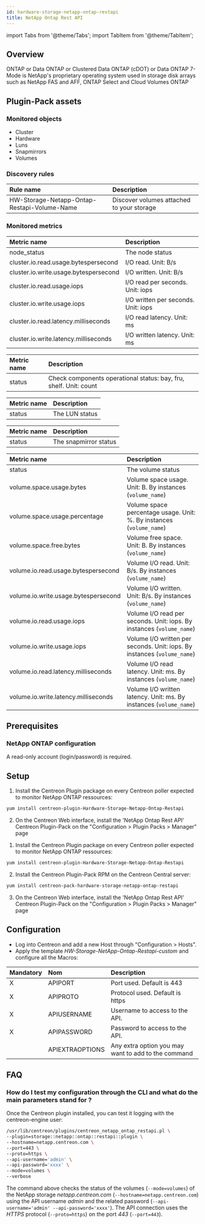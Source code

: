 ```yaml
---
id: hardware-storage-netapp-ontap-restapi
title: NetApp Ontap Rest API
---
```

import Tabs from '@theme/Tabs';
import TabItem from '@theme/TabItem';


## Overview

ONTAP or Data ONTAP or Clustered Data ONTAP (cDOT) or Data ONTAP 7-Mode is NetApp's proprietary operating system used in storage disk arrays such as NetApp FAS and AFF, ONTAP Select and Cloud Volumes ONTAP

## Plugin-Pack assets

### Monitored objects

* Cluster
* Hardware
* Luns
* Snapmirrors
* Volumes

### Discovery rules

<Tabs groupId="operating-systems">
<TabItem value="Services" label="Services">

| Rule name                                   | Description                               |
| :------------------------------------------ | :---------------------------------------- |
| HW-Storage-Netapp-Ontap-Restapi-Volume-Name | Discover volumes attached to your storage |

</TabItem>
</Tabs>

### Monitored metrics

<Tabs groupId="operating-systems">
<TabItem value="Cluster" label="Cluster">

| Metric name                           | Description                         |
| :------------------------------------ | :---------------------------------- |
| node_status                           | The node status                     |
| cluster.io.read.usage.bytespersecond  | I/O read. Unit: B/s                 |
| cluster.io.write.usage.bytespersecond | I/O written. Unit: B/s              |
| cluster.io.read.usage.iops            | I/O read per seconds. Unit: iops    |
| cluster.io.write.usage.iops           | I/O written per seconds. Unit: iops |
| cluster.io.read.latency.milliseconds  | I/O read latency. Unit: ms          |
| cluster.io.write.latency.milliseconds | I/O written latency. Unit: ms       |

</TabItem>
<TabItem value="Hardware" label="Hardware">

| Metric name | Description                                                       |
| :---------- | :---------------------------------------------------------------- |
| status      | Check components operational status: bay, fru, shelf. Unit: count |

</TabItem>
<TabItem value="Luns" label="Luns">

| Metric name | Description    |
| :---------- | :------------- |
| status      | The LUN status |

</TabItem>
<TabItem value="Snapmirrors" label="Snapmirrors">

| Metric name | Description           |
| :---------- | :-------------------- |
| status      | The snapmirror status |

</TabItem>
<TabItem value="Volumes" label="Volumes">

| Metric name                          | Description                                                                  |
| :----------------------------------- | :--------------------------------------------------------------------------- |
| status                               | The volume status                                                            |
| volume.space.usage.bytes             | Volume space usage. Unit: B. By instances (```volume_name```)                |
| volume.space.usage.percentage        | Volume space percentage usage. Unit: %. By instances (```volume_name```)     |
| volume.space.free.bytes              | Volume free space. Unit: B. By instances (```volume_name```)                 |
| volume.io.read.usage.bytespersecond  | Volume I/O read. Unit: B/s. By instances (```volume_name```)                 |
| volume.io.write.usage.bytespersecond | Volume I/O written. Unit: B/s. By instances (```volume_name```)              |
| volume.io.read.usage.iops            | Volume I/O read per seconds. Unit: iops. By instances (```volume_name```)    |
| volume.io.write.usage.iops           | Volume I/O written per seconds. Unit: iops. By instances (```volume_name```) |
| volume.io.read.latency.milliseconds  | Volume I/O read latency. Unit: ms. By instances (```volume_name```)          |
| volume.io.write.latency.milliseconds | Volume I/O written latency. Unit: ms. By instances (```volume_name```)       |

</TabItem>
</Tabs>

## Prerequisites

### NetApp ONTAP configuration

A read-only account (login/password) is required.

## Setup

<Tabs groupId="licence-systems">
<TabItem value="Online IMP Licence & IT100 Editions" label="Online IMP Licence & IT100 Editions">

1. Install the Centreon Plugin package on every Centreon poller expected to monitor NetApp ONTAP ressources:

```bash
yum install centreon-plugin-Hardware-Storage-Netapp-Ontap-Restapi
```

2. On the Centreon Web interface, install the 'NetApp Ontap Rest API' Centreon Plugin-Pack on the "Configuration > Plugin Packs > Manager" page

</TabItem>
<TabItem value="Offline IMP License" label="Offline IMP License">

1. Install the Centreon Plugin package on every Centreon poller expected to monitor NetApp ONTAP ressources:

```bash
yum install centreon-plugin-Hardware-Storage-Netapp-Ontap-Restapi
```

2. Install the Centreon Plugin-Pack RPM on the Centreon Central server:

```bash
yum install centreon-pack-hardware-storage-netapp-ontap-restapi
```

3. On the Centreon Web interface, install the 'NetApp Ontap Rest API' Centreon Plugin-Pack on the "Configuration > Plugin Packs > Manager" page

</TabItem>
</Tabs>

## Configuration

* Log into Centreon and add a new Host through "Configuration > Hosts".
* Apply the template *HW-Storage-NetApp-Ontap-Restapi-custom* and configure all the Macros:

| Mandatory | Nom             | Description                                         |
| :-------- | :-------------- | :-------------------------------------------------- |
| X         | APIPORT         | Port used. Default is 443                           |
| X         | APIPROTO        | Protocol used. Default is https                     |
| X         | APIUSERNAME     | Username to access to the API.                      |
| X         | APIPASSWORD     | Password to access to the API.                      |
|           | APIEXTRAOPTIONS | Any extra option you may want to add to the command |

## FAQ

### How do I test my configuration through the CLI and what do the main parameters stand for ?

Once the Centreon plugin installed, you can test it logging with the centreon-engine user:

```bash
/usr/lib/centreon/plugins/centreon_netapp_ontap_restapi.pl \
--plugin=storage::netapp::ontap::restapi::plugin \
--hostname=netapp.centreon.com \
--port=443 \
--proto=https \
--api-username='admin' \
--api-password='xxxx' \
--mode=volumes \
--verbose
```

The command above checks the status of the volumes (```--mode=volumes```) of the NetApp storage *netapp.centreon.com* (```--hostname=netapp.centreon.com```)
using the API username *admin* and the related password (```--api-username='admin' --api-password='xxxx'```).
The API connection uses the *HTTPS* protocol (```--proto=https```) on the port *443* (```--port=443```).
